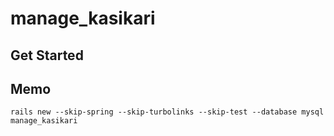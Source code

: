 # manage_kasikari

## Get Started



## Memo

```
rails new --skip-spring --skip-turbolinks --skip-test --database mysql manage_kasikari
```
